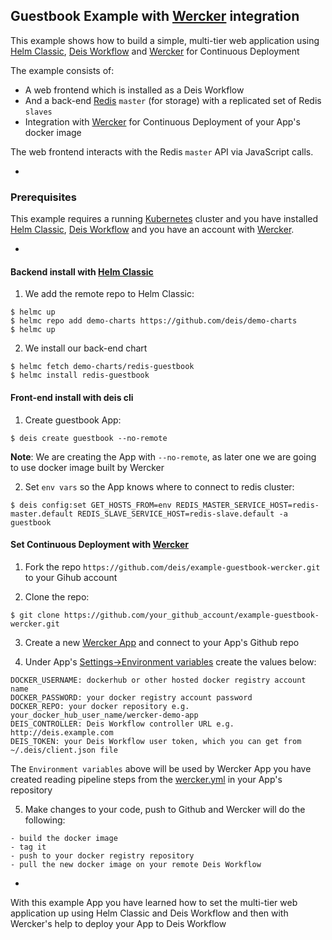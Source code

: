 ## Guestbook Example with [Wercker](http://wercker.com) integration


This example shows how to build a simple, multi-tier web application using [Helm Classic](https://helm.sh), [Deis Workflow](https://deis.com/workflow) and [Wercker](http://wercker.com) for Continuous Deployment

The example consists of:

- A web frontend which is installed as a Deis Workflow
- And a back-end [Redis](http://redis.io/) `master` (for storage) with a replicated set of Redis `slaves`
- Integration with [Wercker](http://wercker.com) for Continuous Deployment of your App's docker image

The web frontend interacts with the Redis `master` API via JavaScript calls.

-

### Prerequisites

This example requires a running [Kubernetes](https://kubernetes.io) cluster and you have installed [Helm Classic](https://helm.sh), [Deis Workflow](https://github.com/deis/workflow) and you have an account with [Wercker](http://wercker.com).


-
#### Backend install with [Helm Classic](https://helm.sh)

1) We add the remote repo to Helm Classic:
```
$ helmc up
$ helmc repo add demo-charts https://github.com/deis/demo-charts
$ helmc up
```

2) We install our back-end chart
```
$ helmc fetch demo-charts/redis-guestbook
$ helmc install redis-guestbook
```

#### Front-end install with deis cli

1) Create guestbook App:
```
$ deis create guestbook --no-remote
```

**Note**: We are creating the App with `--no-remote`, as later one we are going to use docker image built by Wercker

2) Set `env vars` so the App knows where to connect to redis cluster:
```
$ deis config:set GET_HOSTS_FROM=env REDIS_MASTER_SERVICE_HOST=redis-master.default REDIS_SLAVE_SERVICE_HOST=redis-slave.default -a guestbook
```
 

#### Set Continuous Deployment with [Wercker](http://wercker.com) 

1) Fork the repo `https://github.com/deis/example-guestbook-wercker.git` to your Gihub account

2) Clone the repo:

```
$ git clone https://github.com/your_github_account/example-guestbook-wercker.git
```

3) Create a new [Wercker App](http://devcenter.wercker.com/docs/web-interface/adding-a-new-application.html) and connect to your App's Github repo

4) Under App's [Settings->Environment variables](http://devcenter.wercker.com/docs/environment-variables/creating-env-vars.html) create the values below:

```
DOCKER_USERNAME: dockerhub or other hosted docker registry account name
DOCKER_PASSWORD: your docker registry account password
DOCKER_REPO: your docker repository e.g. your_docker_hub_user_name/wercker-demo-app
DEIS_CONTROLLER: Deis Workflow controller URL e.g. http://deis.example.com
DEIS_TOKEN: your Deis Workflow user token, which you can get from ~/.deis/client.json file
```
The `Environment variables` above will be used by Wercker App you have created reading pipeline steps from the  [wercker.yml](wercker.yml) in your App's repository


5) Make changes to your code, push to Github and Wercker will do the following:

```
- build the docker image
- tag it
- push to your docker registry repository
- pull the new docker image on your remote Deis Workflow
```

-

With this example App you have learned how to set the multi-tier web application up using Helm Classic and Deis Workflow and then with Wercker's help to deploy your App to Deis Workflow
